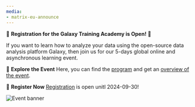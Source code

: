 ```yaml
---
media:
- matrix-eu-announce
---
```

📢 **Registration for the Galaxy Training Academy is Open!** 📢

If you want to learn how to analyze your data using the open\-source data analysis platform Galaxy, then join us for our 5\-days global online and asynchronous learning event.

🚀 **Explore the Event**
Here, you can find the [program](https://training.galaxyproject.org/training-material/events/galaxy-academy-2024.html#program) and get an [overview of the event](https://training.galaxyproject.org/training-material/events/galaxy-academy-2024.html#overview).

📝 **Register Now**
[Registration](https://forms.gle/cxzVatt7MAgiMX12A) is open unitl 2024\-09\-30!

![Event banner](https://galaxyproject.org/news/2024-08-26-gta-registration/banner_event_page_1000x300.png)
